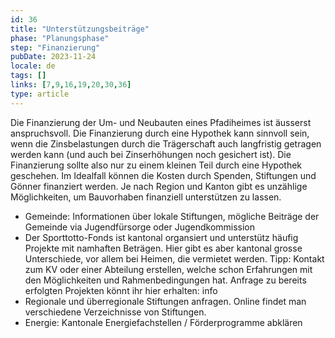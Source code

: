 ```yaml
---
id: 36
title: "Unterstützungsbeiträge"
phase: "Planungsphase"
step: "Finanzierung"
pubDate: 2023-11-24
locale: de
tags: []
links: [7,9,16,19,20,30,36]
type: article
---
```


Die Finanzierung der Um- und Neubauten eines Pfadiheimes ist äusserst anspruchsvoll. Die Finanzierung durch eine Hypothek kann sinnvoll sein, wenn die Zinsbelastungen durch die Trägerschaft auch langfristig getragen werden kann (und auch bei Zinserhöhungen noch gesichert ist). Die Finanzierung sollte also nur zu einem kleinen Teil durch eine Hypothek geschehen. Im Idealfall können die Kosten durch Spenden, Stiftungen und Gönner finanziert werden. Je nach Region und Kanton gibt es unzählige Möglichkeiten, um Bauvorhaben finanziell unterstützen zu lassen.

- Gemeinde: Informationen über lokale Stiftungen, mögliche Beiträge der Gemeinde via Jugendfürsorge oder Jugendkommission
- Der Sporttotto-Fonds ist kantonal organsiert und unterstütz häufig Projekte mit namhaften Beträgen. Hier gibt es aber kantonal grosse Unterschiede, vor allem bei Heimen, die vermietet werden. Tipp: Kontakt zum KV oder einer Abteilung erstellen, welche schon Erfahrungen mit den Möglichkeiten und Rahmenbedingungen hat. Anfrage zu bereits erfolgten Projekten könnt ihr hier erhalten: info
- Regionale und überregionale Stiftungen anfragen. Online findet man verschiedene Verzeichnisse von Stiftungen.
- Energie: Kantonale Energiefachstellen / Förderprogramme abklären
